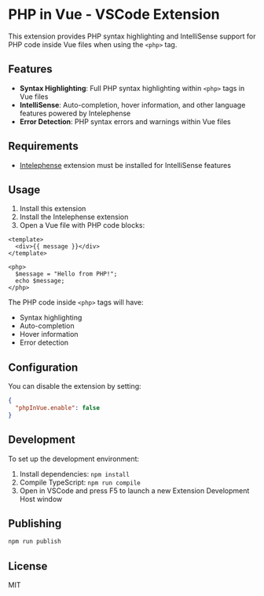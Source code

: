 # PHP in Vue - VSCode Extension

This extension provides PHP syntax highlighting and IntelliSense support for PHP code inside Vue files when using the `<php>` tag.

## Features

- **Syntax Highlighting**: Full PHP syntax highlighting within `<php>` tags in Vue files
- **IntelliSense**: Auto-completion, hover information, and other language features powered by Intelephense
- **Error Detection**: PHP syntax errors and warnings within Vue files

## Requirements

- [Intelephense](https://marketplace.visualstudio.com/items?itemName=bmewburn.vscode-intelephense-client) extension must be installed for IntelliSense features

## Usage

1. Install this extension
2. Install the Intelephense extension
3. Open a Vue file with PHP code blocks:

```vue
<template>
  <div>{{ message }}</div>
</template>

<php>
  $message = "Hello from PHP!";
  echo $message;
</php>
```

The PHP code inside `<php>` tags will have:

- Syntax highlighting
- Auto-completion
- Hover information
- Error detection

## Configuration

You can disable the extension by setting:

```json
{
  "phpInVue.enable": false
}
```

## Development

To set up the development environment:

1. Install dependencies: `npm install`
2. Compile TypeScript: `npm run compile`
3. Open in VSCode and press F5 to launch a new Extension Development Host window

## Publishing

```bash
npm run publish
```

## License

MIT

